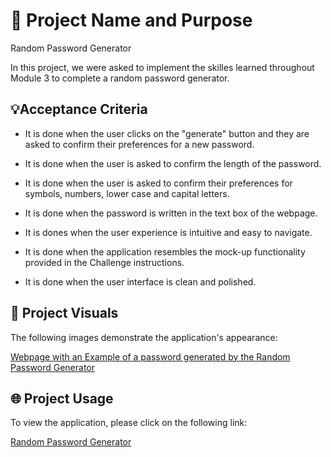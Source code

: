 # 📛 Project Name and Purpose
Random Password Generator

In this project, we were asked to implement the skilles learned throughout Module 3 to complete a random password generator. 

## 💡Acceptance Criteria

* It is done when the user clicks on the "generate" button and they are asked to confirm their preferences for a new password. 

* It is done when the user is asked to confirm the length of the password. 

* It is done when the user is asked to confirm their preferences for symbols, numbers, lower case and capital letters. 

* It is done when the password is written in the text box of the webpage. 

* It is dones when the user experience is intuitive and easy to navigate. 

* It is done when the application resembles the mock-up functionality provided in the Challenge instructions. 

* It is done when the user interface is clean and polished. 

## 👀 Project Visuals
The following images demonstrate the application's appearance: 

[Webpage with an Example of a password generated by the Random Password Generator](./Assets/images/password_generator_screenshot.jpg)

## 🌐 Project Usage
To view the application, please click on the following link: 

[Random Password Generator](https://yvettesalinas.github.io/random-password-generator/)


